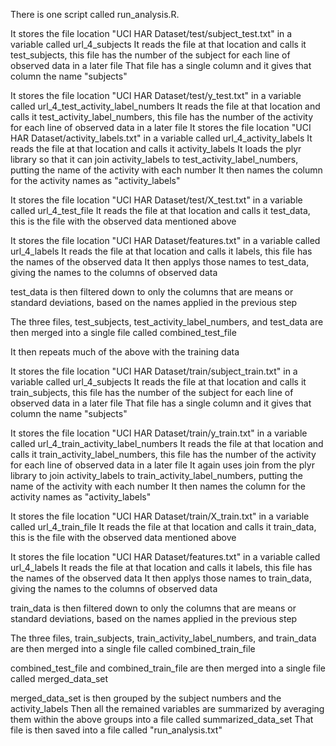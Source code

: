 There is one script called run_analysis.R.

It stores the file location "UCI HAR Dataset/test/subject_test.txt" in a variable called url_4_subjects 
It reads the file at that location and calls it test_subjects, this file has the number of the subject for each line of observed data in a later file
That file has a single column and it gives that column the name "subjects"

It stores the file location "UCI HAR Dataset/test/y_test.txt" in a variable called url_4_test_activity_label_numbers 
It reads the file at that location and calls it test_activity_label_numbers, this file has the number of the activity for each line of observed data in a later file
It stores the file location "UCI HAR Dataset/activity_labels.txt" in a variable called url_4_activity_labels 
It reads the file at that location and calls it activity_labels
It loads the plyr library so that it can join activity_labels to test_activity_label_numbers, putting the name of the activity with each number
It then names the column for the activity names as "activity_labels"

It stores the file location "UCI HAR Dataset/test/X_test.txt" in a variable called url_4_test_file 
It reads the file at that location and calls it test_data, this is the file with the observed data mentioned above

It stores the file location "UCI HAR Dataset/features.txt" in a variable called url_4_labels 
It reads the file at that location and calls it labels, this file has the names of the observed data
It then applys those names to test_data, giving the names to the columns of observed data

test_data is then filtered down to only the columns that are means or standard deviations, based on the names applied in the previous step

The three files, test_subjects, test_activity_label_numbers, and test_data are then merged into a single file called combined_test_file

It then repeats much of the above with the training data

It stores the file location "UCI HAR Dataset/train/subject_train.txt" in a variable called url_4_subjects 
It reads the file at that location and calls it train_subjects, this file has the number of the subject for each line of observed data in a later file
That file has a single column and it gives that column the name "subjects"

It stores the file location "UCI HAR Dataset/train/y_train.txt" in a variable called url_4_train_activity_label_numbers 
It reads the file at that location and calls it train_activity_label_numbers, this file has the number of the activity for each line of observed data in a later file
It again uses join from the plyr library to join activity_labels to train_activity_label_numbers, putting the name of the activity with each number
It then names the column for the activity names as "activity_labels"

It stores the file location "UCI HAR Dataset/train/X_train.txt" in a variable called url_4_train_file 
It reads the file at that location and calls it train_data, this is the file with the observed data mentioned above

It stores the file location "UCI HAR Dataset/features.txt" in a variable called url_4_labels 
It reads the file at that location and calls it labels, this file has the names of the observed data
It then applys those names to train_data, giving the names to the columns of observed data

train_data is then filtered down to only the columns that are means or standard deviations, based on the names applied in the previous step

The three files, train_subjects, train_activity_label_numbers, and train_data are then merged into a single file called combined_train_file

combined_test_file and combined_train_file are then merged into a single file called merged_data_set

merged_data_set is then grouped by the subject numbers and the activity_labels
Then all the remained variables are summarized by averaging them within the above groups into a file called summarized_data_set
That file is then saved into a file called "run_analysis.txt"

